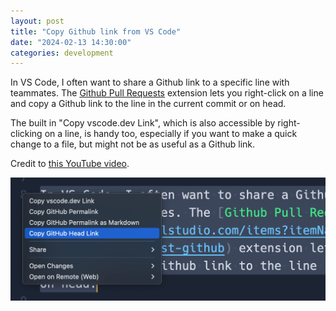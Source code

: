 ```yaml
---
layout: post
title: "Copy Github link from VS Code"
date: "2024-02-13 14:30:00"
categories: development
---
```


In VS Code, I often want to share a Github link to a specific line with teammates. The [Github Pull Requests](https://marketplace.visualstudio.com/items?itemName=GitHub.vscode-pull-request-github) extension lets you right-click on a line and copy a Github link to the line in the current commit or on head.

The built in "Copy vscode.dev Link", which is also accessible by right-clicking on a line, is handy too, especially if you want to make a quick change to a file, but might not be as useful as a Github link.

Credit to [this YouTube video](https://www.youtube.com/watch?v=o2eP2I69oTQ).

![Toggl hours in macOS toolbar using xbar](assets/img/2024-02-13-copy-github-link.png "Toggl hours in macOS toolbar using xbar")
